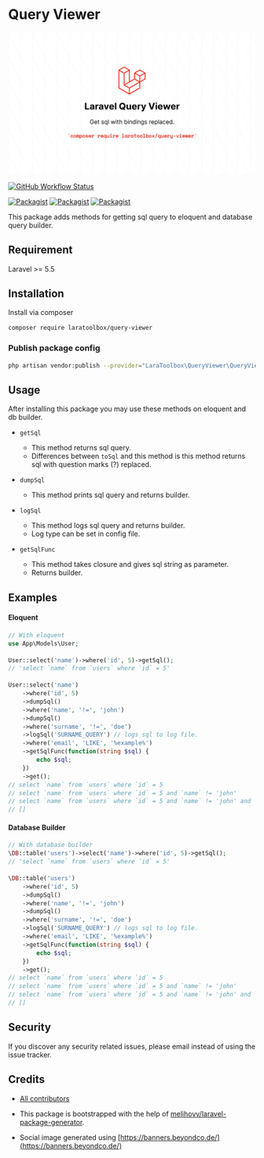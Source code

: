 # Query Viewer

![Social Image](social.jpeg)

[![GitHub Workflow Status](https://github.com/laratoolbox/query-viewer/workflows/Run%20tests/badge.svg)](https://github.com/laratoolbox/query-viewer/actions)

[![Packagist](https://img.shields.io/packagist/v/laratoolbox/query-viewer.svg)](https://packagist.org/packages/laratoolbox/query-viewer)
[![Packagist](https://poser.pugx.org/laratoolbox/query-viewer/d/total.svg)](https://packagist.org/packages/laratoolbox/query-viewer)
[![Packagist](https://img.shields.io/packagist/l/laratoolbox/query-viewer.svg)](https://packagist.org/packages/laratoolbox/query-viewer)

This package adds methods for getting sql query to eloquent and database query builder.

## Requirement

Laravel >= 5.5

## Installation

Install via composer
```bash
composer require laratoolbox/query-viewer
```

### Publish package config

```bash
php artisan vendor:publish --provider="LaraToolbox\QueryViewer\QueryViewerServiceProvider"
```

## Usage

After installing this package you may use these methods on eloquent and db builder.

- `getSql`
  * This method returns sql query.
  * Differences between `toSql` and this method is this method returns sql with question marks (?) replaced.

- `dumpSql`
  * This method prints sql query and returns builder.

- `logSql`
  * This method logs sql query and returns builder.
  * Log type can be set in config file.

- `getSqlFunc`
  * This method takes closure and gives sql string as parameter.
  * Returns builder.

## Examples

#### Eloquent

```php
// With eloquent
use App\Models\User;

User::select('name')->where('id', 5)->getSql();
// 'select `name` from `users` where `id` = 5'

User::select('name')
    ->where('id', 5)
    ->dumpSql()
    ->where('name', '!=', 'john')
    ->dumpSql()
    ->where('surname', '!=', 'doe')
    ->logSql('SURNAME_QUERY') // logs sql to log file.
    ->where('email', 'LIKE', '%example%')
    ->getSqlFunc(function(string $sql) {
        echo $sql;
    })
    ->get();
// select `name` from `users` where `id` = 5
// select `name` from `users` where `id` = 5 and `name` != 'john'
// select `name` from `users` where `id` = 5 and `name` != 'john' and `surname` != 'doe' and `email` LIKE '%example%'
// []
```

#### Database Builder

```php
// With database builder
\DB::table('users')->select('name')->where('id', 5)->getSql();
// 'select `name` from `users` where `id` = 5'

\DB::table('users')
    ->where('id', 5)
    ->dumpSql()
    ->where('name', '!=', 'john')
    ->dumpSql()
    ->where('surname', '!=', 'doe')
    ->logSql('SURNAME_QUERY') // logs sql to log file.
    ->where('email', 'LIKE', '%example%')
    ->getSqlFunc(function(string $sql) {
        echo $sql;
    })
    ->get();
// select `name` from `users` where `id` = 5
// select `name` from `users` where `id` = 5 and `name` != 'john'
// select `name` from `users` where `id` = 5 and `name` != 'john' and `surname` != 'doe' and `email` LIKE '%example%'
// []
```

## Security

If you discover any security related issues, please email
instead of using the issue tracker.

## Credits

- [All contributors](https://github.com/laratoolbox/query-viewer/graphs/contributors)

 - This package is bootstrapped with the help of [melihovv/laravel-package-generator](https://github.com/melihovv/laravel-package-generator).

- Social image generated using [https://banners.beyondco.de/](https://banners.beyondco.de/)
